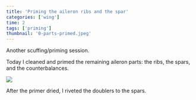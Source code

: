 ```yaml
---
title: 'Priming the aileron ribs and the spar'
categories: ['wing']
time: 2
tags: ['priming']
thumbnail: '0-parts-primed.jpeg'
---
```


Another scuffing/priming session.

<!-- more -->

Today I cleaned and primed the remaining aileron parts: the ribs, the spars, and the counterbalances.

![](./0-parts-primed.jpeg)

After the primer dried, I riveted the doublers to the spars.

